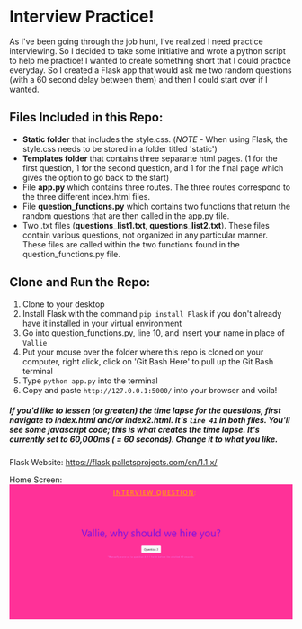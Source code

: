 # Interview Practice!
As I've been going through the job hunt, I've realized I need practice interviewing.  So I decided to take some initiative and wrote a python script to help me practice!  I wanted to create something short that I could practice everyday.  So I created a Flask app that would ask me two random questions (with a 60 second delay between them) and then I could start over if I wanted.


## Files Included in this Repo:
* <b>Static folder</b> that includes the style.css. (<i>NOTE - </i>When using Flask, the style.css needs to be stored in a folder titled 'static')                
* <b>Templates folder</b> that contains three separarte html pages. (1 for the first question, 1 for the second question, and 1 for the final page which gives the option to go back to the start)                      
* File <b>app.py</b> which contains three routes.  The three routes correspond to the three different index.html files.                       
* File <b>question_functions.py</b> which contains two functions that return the random questions that are then called in the app.py file.                        
* Two .txt files (<b>questions_list1.txt, questions_list2.txt</b>). These files contain various questions, not organized in any particular manner.  These files are called within the two functions found in the question_functions.py file.                        

## Clone and Run the Repo:
1. Clone to your desktop
2. Install Flask with the command `pip install Flask` if you don't already have it installed in your virtual environment
3. Go into question_functions.py, line 10, and insert your name in place of `Vallie`      
4. Put your mouse over the folder where this repo is cloned on your computer, right click, click on 'Git Bash Here' to pull up the Git Bash terminal
5. Type `python app.py` into the terminal    
6. Copy and paste `http://127.0.0.1:5000/` into your browser and voila!

##### If you'd like to lessen (or greaten) the time lapse for the questions, first navigate to index.html and/or index2.html. It's `line 41` in both files.  You'll see some javascript code; this is what creates the time lapse.  It's currently set to 60,000ms ( = 60 seconds).  Change it to what you like.

Flask Website: https://flask.palletsprojects.com/en/1.1.x/


Home Screen:
![interview_script](/static/interview_script.PNG)                
